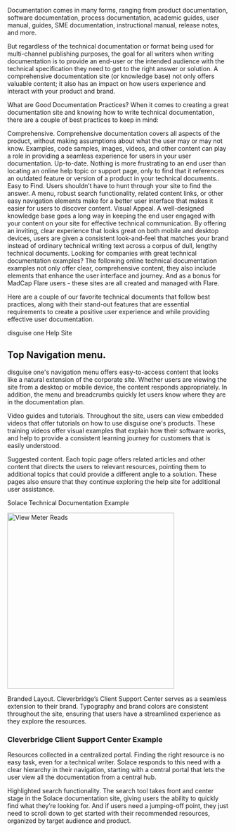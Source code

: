 Documentation comes in many forms, ranging from product documentation, software documentation, process documentation, academic guides, user manual, guides, SME documentation, instructional manual, release notes, and more.

But regardless of the technical documentation or format being used for multi-channel publishing purposes, the goal for all writers when writing documentation is to provide an end-user or the intended audience with the technical specification they need to get to the right answer or solution. A comprehensive documentation site (or knowledge base) not only offers valuable content; it also has an impact on how users experience and interact with your product and brand.

What are Good Documentation Practices?
When it comes to creating a great documentation site and knowing how to write technical documentation, there are a couple of best practices to keep in mind:

Comprehensive. Comprehensive documentation covers all aspects of the product, without making assumptions about what the user may or may not know. Examples, code samples, images, videos, and other content can play a role in providing a seamless experience for users in your user documentation.
Up-to-date. Nothing is more frustrating to an end user than locating an online help topic or support page, only to find that it references an outdated feature or version of a product in your technical documents..
Easy to Find. Users shouldn’t have to hunt through your site to find the answer. A menu, robust search functionality, related content links, or other easy navigation elements make for a better user interface that makes it easier for users to discover content.
Visual Appeal. A well-designed knowledge base goes a long way in keeping the end user engaged with your content on your site for effective technical communication. By offering an inviting, clear experience that looks great on both mobile and desktop devices, users are given a consistent look-and-feel that matches your brand instead of ordinary technical writing text across a corpus of dull, lengthy technical documents.
Looking for companies with great technical documentation examples? The following online technical documentation examples not only offer clear, comprehensive content, they also include elements that enhance the user interface and journey. And as a bonus for MadCap Flare users - these sites are all created and managed with Flare.

Here are a couple of our favorite technical documents that follow best practices, along with their stand-out features that are essential requirements to create a positive user experience and while providing effective user documentation.

disguise one Help Site

## Top Navigation menu. 
disguise one's navigation menu offers easy-to-access content that looks 
like a natural extension of the corporate site. Whether users are viewing
the site from a desktop or mobile device, the content responds appropriately. In addition, the menu and breadcrumbs quickly let users know where they are in the documentation plan.

Video guides and tutorials. Throughout the site, users can view embedded
videos that offer tutorials on how to use disguise one's products. 
These training videos offer visual examples that explain how their software 
works, and help to provide a consistent learning journey for customers that is easily understood.

Suggested content. Each topic page offers related articles and other content that directs the users to relevant resources, pointing them to additional topics that could provide a different angle to a solution. These pages also ensure that they continue exploring the help site for additional user assistance.

Solace Technical Documentation Example

<style>
    #popup-image {
        text-align: center;
        background: white;
        padding: 20px;
        width: 100%;
        height: 100%;
        margin: auto;
    }
</style>

<a href="viewmeterreads.png" class="glightbox" data-gallery="gallery1">
    <img src="viewmeterreads.png" alt="View Meter Reads" height="400" width="380">
</a>

<map name="workmap">
    <area shape="rect" coords="440,272,511,298" alt="ViewMeterReadsChartView" href="http://127.0.0.1:8000/Device%20Data%20Chart%20View/" target="_blank">
    <area shape="rect" coords="549,274,631,304" alt="ViewTimeAlignedView" href="http://127.0.0.1:8000/Device%20Data%20Time%20Aligned%20View/" target="_blank">
    <area shape="rect" coords="664,272,771,301" alt="ViewDetailedView" href="http://127.0.0.1:8000/Device%20Data%20Detailed%20View/" target="_blank">
    <area shape="rect" coords="779,194,855,223" alt="ViewReadsChart" href="http://127.0.0.1:8000/Device%20Reads%20Chart/" target="_blank">
    <area shape="rect" coords="20,263,82,284" alt="SdpDetails" href="http://127.0.0.1:8000/TheServiceDetails/" target="_blank">
</map>

Branded Layout. Cleverbridge’s Client Support Center serves as a seamless extension to their brand. Typography and brand colors are consistent throughout the site, ensuring that users
have a streamlined experience as they explore the resources.


### Cleverbridge Client Support Center Example
Resources collected in a centralized portal. Finding the right resource is no easy task, even for a technical writer. Solace responds to this need with a clear hierarchy in their navigation, starting with a central portal that lets the user view all the documentation from a central hub.

Highlighted search functionality. The search tool takes front and center 
stage in the Solace documentation site, giving users the ability to quickly 
find what they’re looking for. And if users need a jumping-off point, 
they just need to scroll down to get started with their recommended 
resources, 
organized by target audience and product.